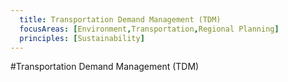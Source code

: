 ```yaml
---
  title: Transportation Demand Management (TDM)
  focusAreas: [Environment,Transportation,Regional Planning]
  principles: [Sustainability]
---
```

#Transportation Demand Management (TDM)